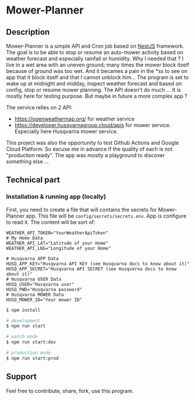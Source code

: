 # Mower-Planner

## Description

Mower-Planner is a simple API and Cron job based on [NestJS](https://github.com/nestjs/nest) framework.
The goal is to be able to stop or resume an auto-mower activity based on weather forecast and especially rainfall or humidity. Why I needed that ? I live in a wet area with an uneven ground; many times the mower block itself because of ground was too wet. And it becames a pain in the *ss to see on app that it block itself and that I cannot unblock him...
The program is set to wake up at midnight and midday, inspect weather forecast and based on config, stop or resume mower planning. The API doesn't do much ... It is mostly here for testing purpose. But maybe in future a more complex app ?

The service relies on 2 API:
- https://openweathermap.org/ for weather service
- https://developer.husqvarnagroup.cloud/apis for mower service. Especially here Husqvarna mower service.

This project was also the opportunity to test Github Actions and Google Cloud Platform. So excuse me in advance if the quality of each is not "production ready". The app was mostly a playground to discover something else ...

## Technical part

### Installation & running app (locally)

First, you need to create a file that will contains the secrets for Mower-Planner app. This file will be `config/secrets/secrets.env`. App is configure to read it.
The content will be sort of:
```env
WEATHER_API_TOKEN="YourWeatherApiToken"
# My Home Data
WEATHER_API_LAT="Latitude of your Home"
WEATHER_API_LNG="Longitude of your Home"

# Husqvarna APP Data
HUSQ_APP_KEY="Husqvarna API KEY (see Husqvarna docs to know about it)"
HUSQ_APP_SECRET="Husqvarna API SECRET (see Husqvarna docs to know about it)"
# Husqvarna USER Data
HUSQ_USER="Husqvarna user"
HUSQ_PWD="Husqvarna password"
# Husqvarna MOWER Data
HUSQ_MOWER_ID="Your mower ID"
```

```bash
$ npm install

# development
$ npm run start

# watch mode
$ npm run start:dev

# production mode
$ npm run start:prod
```

## Support

Feel free to contribute, share, fork, use this program.
